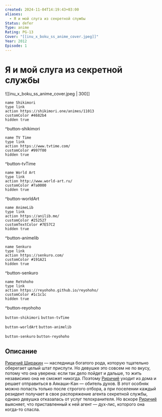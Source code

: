 ```yaml
---
created: 2024-11-04T14:19:43+03:00
aliases:
  - Я и мой слуга из секретной службы
Status: defer
Type: anime
Rating: PG-13
Cover: "[[inu_x_boku_ss_anime_cover.jpeg]]"
Year: 2012
Episode: 1
---
```


# Я и мой слуга из секретной службы

![[inu_x_boku_ss_anime_cover.jpeg | 300]]

```button
name Shikimori
type link
action https://shikimori.one/animes/11013
customColor #4682b4
hidden true
```
^button-shikimori

```button
name TV Time
type link
action https://www.tvtime.com/
customColor #997f00
hidden true
```
^button-tvTime

```button
name World Art
type link
action http://www.world-art.ru/
customColor #7a0000
hidden true
```
^button-worldArt

```button
name AnimeLib
type link
action https://anilib.me/
customColor #252527
customTextColor #7E57C2
hidden true
```
^button-animelib

```button
name Senkuro
type link
action https://senkuro.com/
customColor #191A21
hidden true
```
^button-senkuro

```button
name ReYohoho
type link
action https://reyohoho.github.io/reyohoho/
customColor #1c1c1c
hidden true
```
^button-reyohoho

`button-shikimori` `button-tvTime`

`button-worldArt` `button-animelib`

`button-senkuro` `button-reyohoho`

## Описание

[Риричиё Ширакин](https://shikimori.one/characters/47005-ririchiyo-shirakiin) — наследница богатого рода, которую тщательно оберегает целый штат прислуги. Но девушке это совсем не по вкусу, потому что она уверена: если так дело пойдет и дальше, то жить независимо она не сможет никогда. Поэтому [Риричиё](https://shikimori.one/characters/47005-ririchiyo-shirakiin) уходит из дома и решает отправиться в Аякаши-Кан — обитель духов. В этот особняк можно попасть только после строгого отбора, а при поселении каждый резидент получает в свое распоряжение агента секретной службы, однако девушка отказалась от услуг телохранителя. Но вскоре [Риричиё](https://shikimori.one/characters/47005-ririchiyo-shirakiin) выясняет, что приставленный к ней агент — дух-лис, которого она когда-то спасла.
